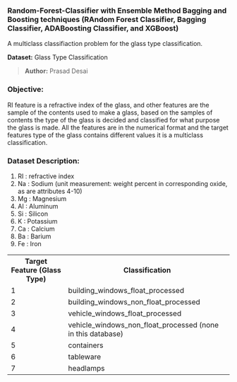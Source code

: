 ### Random-Forest-Classifier with Ensemble Method Bagging and Boosting techniques (RAndom Forest Classifier, Bagging Classifier, ADABoosting Classifier, and XGBoost)
A multiclass classifiaction problem for the glass type classification.

**Dataset:** Glass Type Classification
 > **Author:** Prasad Desai

### Objective: 
RI feature is a refractive index of the glass, and other features are the sample of the contents used to make a glass, based on the samples of contents the type of the glass is decided and classified for what purpose the glass is made.
All the features are in the numerical format and the target features type of the glass contains different values it is a multiclass classification.  

### Dataset Description:

1) RI : refractive index
2) Na : Sodium (unit measurement: weight percent in corresponding oxide, as are attributes 4-10)
3) Mg : Magnesium
4) AI : Aluminum
5) Si : Silicon
6) K  : Potassium
7) Ca : Calcium
8) Ba : Barium
9) Fe : Iron

<table>
  <tr>
    <th>Target Feature (Glass Type)</th>
    <th>Classification</th>
  </tr>
  <tr>
    <td>1</td>
    <td>building_windows_float_processed</td>
  </tr>
  <tr>
    <td>2</td>
    <td>building_windows_non_float_processed</td>
  </tr>
  <tr>
    <td>3</td>
    <td>vehicle_windows_float_processed</td>
  </tr>
  <tr>
    <td>4</td>
  	<td>vehicle_windows_non_float_processed (none in this database)</td>
  </tr>
  <tr>
    <td>5</td>
  	<td>containers</td>
  </tr>
  <tr>
    <td>6</td>
  	<td>tableware</td>
  </tr>
  <tr>
    <td>7</td>
  	<td>headlamps</td>
  </tr>
</table>

